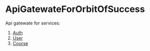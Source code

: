 # ApiGatewateForOrbitOfSuccess

Api gatewate for services:
1. [Auth](https://github.com/Homyakadze14/AuthMicroservice)
2. [User](https://github.com/Homyakadze14/UserMicroserviceForOrbitOfSuccess)
3. [Course](https://github.com/Homyakadze14/CourseMicroserviceForOrbitOfSuccess)
